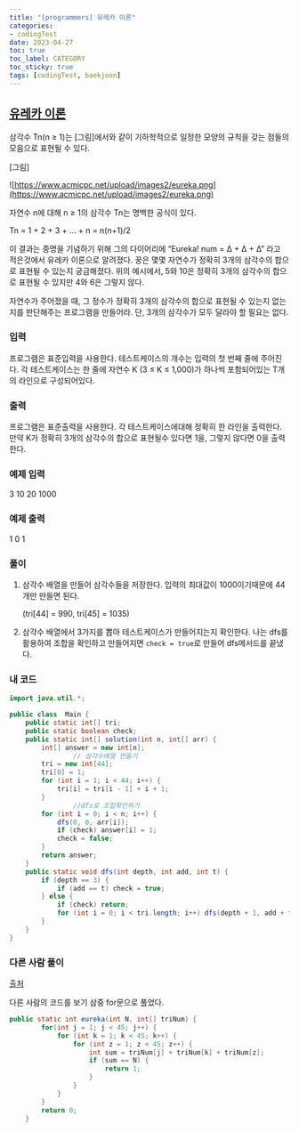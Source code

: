 ```yaml
---
title: "[programmers] 유레카 이론"
categories:
- codingTest
date: 2023-04-27
toc: true
toc_label: CATEGORY
toc_sticky: true
tags: [codingTest, baekjoon]
---
```


## [유레카 이론](https://www.acmicpc.net/problem/10448)

삼각수 Tn(n ≥ 1)는 [그림]에서와 같이 기하학적으로 일정한 모양의 규칙을 갖는 점들의 모음으로 표현될 수 있다.

[그림]

![https://www.acmicpc.net/upload/images2/eureka.png](https://www.acmicpc.net/upload/images2/eureka.png)

자연수 n에 대해 n ≥ 1의 삼각수 Tn는 명백한 공식이 있다.

Tn = 1 + 2 + 3 + ... + n = n(n+1)/2

이 결과는 증명을 기념하기 위해 그의 다이어리에 “Eureka! num = Δ + Δ + Δ” 라고 적은것에서 유레카 이론으로 알려졌다. 꿍은 몇몇 자연수가 정확히 3개의 삼각수의 합으로 표현될 수 있는지 궁금해졌다. 위의 예시에서, 5와 10은 정확히 3개의 삼각수의 합으로 표현될 수 있지만 4와 6은 그렇지 않다.

자연수가 주어졌을 때, 그 정수가 정확히 3개의 삼각수의 합으로 표현될 수 있는지 없는지를 판단해주는 프로그램을 만들어라. 단, 3개의 삼각수가 모두 달라야 할 필요는 없다.

### 입력

프로그램은 표준입력을 사용한다. 테스트케이스의 개수는 입력의 첫 번째 줄에 주어진다. 각 테스트케이스는 한 줄에 자연수 K (3 ≤ K ≤ 1,000)가 하나씩 포함되어있는 T개의 라인으로 구성되어있다.

### 출력

프로그램은 표준출력을 사용한다. 각 테스트케이스에대해 정확히 한 라인을 출력한다. 만약 K가 정확히 3개의 삼각수의 합으로 표현될수 있다면 1을, 그렇지 않다면 0을 출력한다.

### 예제 입력

3 10 20 1000

### 예제 출력

1 0 1

### 풀이

1. 삼각수 배열을 만들어 삼각수들을 저장한다. 입력의 최대값이 1000이기때문에 44개만 만들면 된다.
    
    (tri[44] = 990, tri[45] = 1035)
    
2. 삼각수 배열에서 3가지를 뽑아 테스트케이스가 만들어지는지 확인한다. 나는 dfs를 활용하여 조합을 확인하고 만들어지면 `check = true`로 만들어 dfs메서드를 끝냈다.

### 내 코드

```java
import java.util.*;

public class  Main {
    public static int[] tri;
    public static boolean check;
    public static int[] solution(int n, int[] arr) {
        int[] answer = new int[n];
				// 삼각수배열 만들기
        tri = new int[44];
        tri[0] = 1;
        for (int i = 1; i < 44; i++) {
            tri[i] = tri[i - 1] + i + 1;
        }
				//dfs로 조합확인하기
        for (int i = 0; i < n; i++) {
            dfs(0, 0, arr[i]);
            if (check) answer[i] = 1;
            check = false;
        }
        return answer;
    }
    public static void dfs(int depth, int add, int t) {
        if (depth == 3) {
            if (add == t) check = true;
        } else {
            if (check) return;
            for (int i = 0; i < tri.length; i++) dfs(depth + 1, add + tri[i], t);
        }
    }
}
```

### 다른 사람 풀이

[출처](https://tweety1121.tistory.com/entry/%EB%B0%B1%EC%A4%80-10448%EB%B2%88-%EC%9C%A0%EB%A0%88%EC%B9%B4-%EC%9D%B4%EB%A1%A0-%EC%9E%90%EB%B0%94-%ED%92%80%EC%9D%B4)

다른 사람의 코드를 보기 삼중 for문으로 풀었다.

```java
public static int eureka(int N, int[] triNum) {
        for(int j = 1; j < 45; j++) {
            for (int k = 1; k < 45; k++) {
                for (int z = 1; z < 45; z++) {
                    int sum = triNum[j] + triNum[k] + triNum[z];
                    if (sum == N) {
                        return 1;
                    }
                }
            }
        }
        return 0;
    }
```